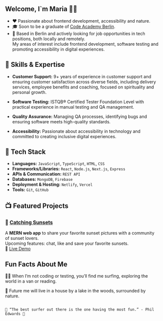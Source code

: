 ## Welcome, I`m Maria 👩‍💻

- ❤️ Passionate about frontend development, accessibility and nature. 
- 🎓 Soon to be a graduate of [Code Academy Berlin](https://github.com/CodeAcademyBerlin).
- 📍 Based in Berlin and actively looking for job opportunities in tech positions, both locally and remotely.\
      My areas of interest include frontend development, software testing and promoting accessibility in digital experiences.

## 🚀 Skills & Expertise
- **Customer Support:** 9+ years of experience in customer support and ensuring customer satisfaction across diverse fields, including delivery services, employee benefits and coaching, focused on spirituality and personal growth.

- **Software Testing:** ISTQB® Certified Tester Foundation Level with practical experience in manual testing and QA management.

- **Quality Assurance:** Managing QA processes, identifying bugs and ensuring software meets high-quality standards.

- **Accessibility:** Passionate about accessibility in technology and committed to creating inclusive digital experiences.

## 🧰 Tech Stack  
- **Languages:** `JavaScript`, `TypeScript`, `HTML`, `CSS`  
- **Frameworks/Libraries:** `React`, `Node.js`, `Next.js`, `Express`  
- **APIs & Communication:** `REST API`
- **Databases:** `MongoDB`, `Firebase`  
- **Deployment & Hosting:** `Netlify`, `Vercel`  
- **Tools:** `Git`, `GitHub`

## 📺 Featured Projects  
### 🌅 [Catching Sunsets](https://github.com/fridaSea/Catching-Sunsets)
A **MERN web app** to share your favorite sunset pictures with a community of sunset lovers.\
Upcoming features: chat, like and save your favorite sunsets.\
🔗 [Live Demo](https://catching-sunsets.vercel.app/)



## Fun Facts About Me
🏄‍♀️ When I’m not coding or testing, you’ll find me surfing, exploring the world in a van or reading.

🏡 Future me will live in a house by a lake in the woods, surrounded by nature.
##
```
🌊 “The best surfer out there is the one having the most fun.” - Phil Edwards 🌊
```
<!--
**fridaSea/fridaSea** is a ✨ _special_ ✨ repository because its `README.md` (this file) appears on your GitHub profile.

Here are some ideas to get you started:

- 🔭 I’m currently working on ...
- 🌱 I’m currently learning ...
- 👯 I’m looking to collaborate on ...
- 🤔 I’m looking for help with ...
- 💬 Ask me about ...
- 📫 How to reach me: ...
- 😄 Pronouns: ...
- ⚡ Fun fact: ...
-->
